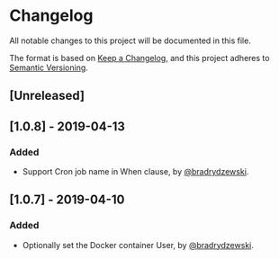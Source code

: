 # Changelog
All notable changes to this project will be documented in this file.

The format is based on [Keep a Changelog](https://keepachangelog.com/en/1.0.0/),
and this project adheres to [Semantic Versioning](https://semver.org/spec/v2.0.0.html).

## [Unreleased]

## [1.0.8] - 2019-04-13
### Added
- Support Cron job name in When clause, by [@bradrydzewski](https://github.com/bradrydzewski).

## [1.0.7] - 2019-04-10
### Added
- Optionally set the Docker container User, by [@bradrydzewski](https://github.com/bradrydzewski).

